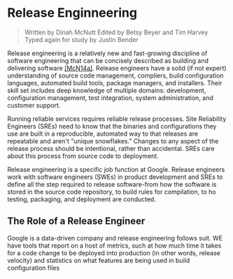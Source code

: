 # Release Enginneering

> Written by Dinah McNutt
> Edited by Betsy Beyer and Tim Harvey
> Typed again for study by Justin Bender


Release engineering is a relatively new and fast-growing discipline of
software engineering that can be concisely described as building and
delivering software
[[McN14a]](https://sre.google/sre-book/bibliography#McN14a).
Release engineers have a solid (if not expert)
understanding of source code management, compliers, build
configuration languages, automated build tools, package managers,
and installers. Their skill set includes deep knowledge of
multiple domains: development, configuration management, test
integration, system administration, and customer support.

Running reliable services requires reliable release processes. Site
Reliability Engineers (SREs) need to know that the binaries and
configurations they use are built in a reproducible, automated way to
that releases are repeatable and aren't "unique snowflakes."
Changes to any aspect of the release process should be intentional,
rather than accidental. SREs care about this process from source code to
deployment.

Release engineering is a specific job function at Google. Release
engineers work with software engineers (SWEs) in product development and
SREs to define all the step required to release software-from how the
software is stored in the source code repository, to build rules for
compilation, to ho testing, packaging, and deployment are conducted.

## The Role of a Release Engineer

Google is a data-driven company and release engineering follows suit. WE
have tools that report on a host of metrics, such at how much time it
takes for a code change to be deployed into production (in other words,
release velocity) and statistics on what features are being used in
build configuration files 
